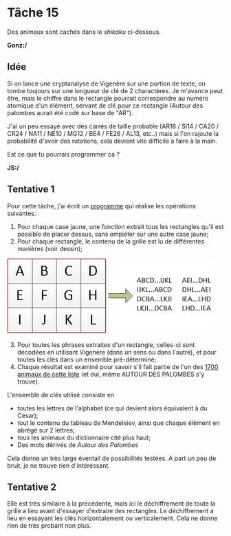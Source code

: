 # Tâche 15
Des animaux sont cachés dans le *shikaku* ci-dessous.

**Gonz:/**
## Idée
Si on lance une cryptanalyse de Vigenère sur une portion de texte, on tombe toujours sur une longueur de clé de 2 charactères. Je m'avance peut être, mais le chiffre dans le rectangle pourrait correspondre au numéro atomique d'un élément, servant de clé pour ce rectangle (Autour des palombes aurait été codé sur base de "AR").

J'ai un peu essayé avec des carrés de taille probable (AR18 / SI14 / CA20 / CR24 / NA11 / NE10 / MG12 / BE4 / FE26 / AL13, etc..) mais si l'on rajoute la probabilité d'avoir des rotations, cela devient vite difficile à faire à la main.

Est ce que tu pourrais programmer ca ?


**JS:/**
## Tentative 1

Pour cette tâche, j'ai écrit un [programme](./../code/P15.py) qui réalise les opérations suivantes:

1. Pour chaque case jaune, une fonction extrait tous les rectangles qu'il est possible de placer dessus, sans empiéter sur une autre case jaune;
2. Pour chaque rectangle, le contenu de la grille est lu de différentes manières (voir dessin);

![Rectangle](./15-RectangleRead.png)

3. Pour toutes les phrases extraites d'un rectangle, celles-ci sont décodées en utilisant Vigenere (dans un sens ou dans l'autre), et pour toutes les clés dans un ensemble pré-déterminé;
4. Chaque résultat est examiné pour savoir s'il fait partie de l'un des [1700 animaux de cette liste](./../code/Animaux.txt) (et oui, même AUTOUR DES PALOMBES s'y trouve).


L'ensemble de clés utilisé consiste en 
* toutes les lettres de l'alphabet (ce qui devient alors équivalent à du César);
* tout le contenu du tableau de Mendeleiev, ainsi que chaque élément en abrégé sur 2 lettres;
* tous les animaux du dictionnaire cité plus haut;
* Des mots dérivés de *Autour des Palombes*

Cela donne un très large éventail de possibilités testées. A part un peu de bruit, je ne trouve rien d'intéressant.

## Tentative 2

Elle est très similaire à la précédente, mais ici le déchiffrement de toute la grille a lieu avant d'essayer d'extraire des rectangles. Le déchiffrement a lieu en essayant les clés horizontalement ou verticalement. Cela ne donne rien de très probant non plus.
